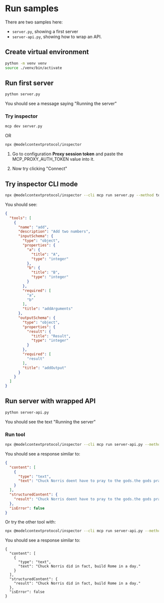 # Run samples

There are two samples here:

- `server.py`, showing a first server
- `server-api.py`, showing how to wrap an API.

## Create virtual environment

```bash
python -m venv venv
source ./venv/bin/activate
```

## Run first server

```bash
python server.py
```

You should see a message saying "Running the server"

### Try inspector

```bash
mcp dev server.py
```

OR 

```bash
npx @modelcontextprotocol/inspector
```

1. Go to configuration **Proxy session token** and paste the MCP_PROXY_AUTH_TOKEN value into it. 

1. Now try clicking "Connect"


## Try inspector CLI mode

```bash
npx @modelcontextprotocol/inspector --cli mcp run server.py --method tools/list
```

You should see:

```json
{
  "tools": [
    {
      "name": "add",
      "description": "Add two numbers",
      "inputSchema": {
        "type": "object",
        "properties": {
          "a": {
            "title": "A",
            "type": "integer"
          },
          "b": {
            "title": "B",
            "type": "integer"
          }
        },
        "required": [
          "a",
          "b"
        ],
        "title": "addArguments"
      },
      "outputSchema": {
        "type": "object",
        "properties": {
          "result": {
            "title": "Result",
            "type": "integer"
          }
        },
        "required": [
          "result"
        ],
        "title": "addOutput"
      }
    }
  ]
}
```

## Run server with wrapped API

```bash
python server-api.py
```

You should see the text "Running the server"

### Run tool

```bash
npx @modelcontextprotocol/inspector --cli mcp run server-api.py --method tools/call --tool-name joke
```

You should see a response similar to:

```json
{
  "content": [
    {
      "type": "text",
      "text": "Chuck Norris doent have to pray to the gods.the gods pray to Chuck Norris"
    }
  ],
  "structuredContent": {
    "result": "Chuck Norris doent have to pray to the gods.the gods pray to Chuck Norris"
  },
  "isError": false
}
```

Or try the other tool with:

```bash
npx @modelcontextprotocol/inspector --cli mcp run server-api.py --method tools/call --tool-name joke_param --tool-arg category=travel
```

You should see a response similar to:

```text
{
  "content": [
    {
      "type": "text",
      "text": "Chuck Norris did in fact, build Rome in a day."
    }
  ],
  "structuredContent": {
    "result": "Chuck Norris did in fact, build Rome in a day."
  },
  "isError": false
}
```